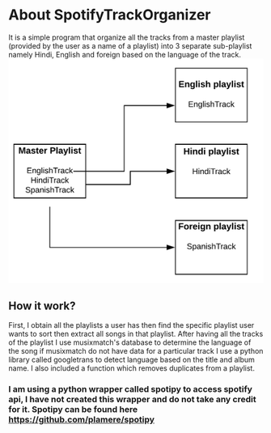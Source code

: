 # About SpotifyTrackOrganizer
It is a simple program that organize all the tracks from a master playlist (provided by the user as a name of a playlist) into 3 separate sub-playlist namely Hindi, English and foreign based on the language of the track.
![](images/diagram.png)
## How it work?
First, I obtain all the playlists a user has then find the specific playlist user wants to sort then extract all songs in that playlist. After having all the tracks of the playlist I use musixmatch's database to determine the language of the song if musixmatch do not have data for a particular track I use a python library called googletrans to detect language based on the title and album name. 
I also included a function which removes duplicates from a playlist. 

### I am using a python wrapper called spotipy to access spotify api, I have not created this wrapper and do not take any credit for it. Spotipy can be found here https://github.com/plamere/spotipy
